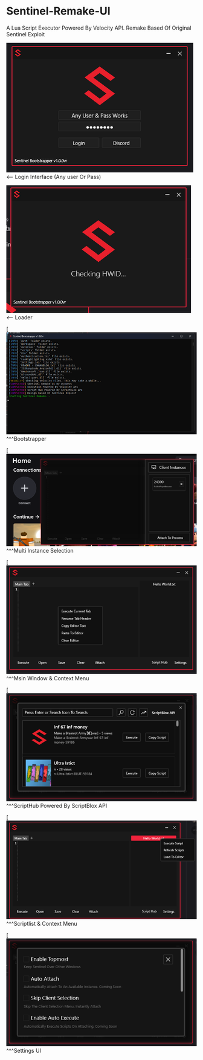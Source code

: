 # Sentinel-Remake-UI
A Lua Script Executor Powered By Velocity API. Remake Based Of Original Sentinel Exploit


![image alt](https://github.com/RobloxExploitDev/SentinelRemakeResrouces/blob/main/Images/Login.png?raw=true)
<-- Login Interface (Any user Or Pass)

![image alt](https://github.com/RobloxExploitDev/SentinelRemakeResrouces/blob/main/Images/Loader.png?raw=true)
<-- Loader

[![image alt](https://github.com/RobloxExploitDev/SentinelRemakeResrouces/blob/main/Images/Bootstrapper.png?raw=true)
^^^Bootstrapper

[![image alt](https://github.com/RobloxExploitDev/SentinelRemakeResrouces/blob/main/Images/Attach.png?raw=true)
^^^Multi Instance Selection

[![image alt](https://github.com/RobloxExploitDev/SentinelRemakeResrouces/blob/main/Images/MainExec.png?raw=true)
              ^^^Msin Window & Context Menu

[![image alt](https://github.com/RobloxExploitDev/SentinelRemakeResrouces/blob/main/Images/ScriptHub.png?raw=true)
               ^^^ScriptHub Powered By ScriptBlox API

[![image alt](https://github.com/RobloxExploitDev/SentinelRemakeResrouces/blob/main/Images/ScriptListShow.png?raw=true)
                      ^^^Scriptlist & Context Menu

[![image alt](https://github.com/RobloxExploitDev/SentinelRemakeResrouces/blob/main/Images/Settings.png?raw=true)
                       ^^^Settings UI
